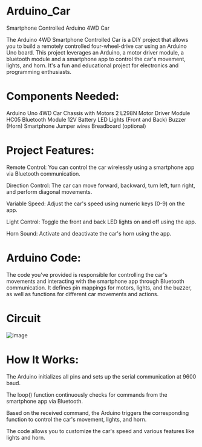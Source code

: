 # Arduino_Car
Smartphone Controlled Arduino 4WD Car

The Arduino 4WD Smartphone Controlled Car is a DIY project that allows you to build a remotely controlled four-wheel-drive car using an Arduino Uno board. This project leverages an Arduino, a motor driver module, a bluetooth module and a smartphone app to control the car's movement, lights, and horn. It's a fun and educational project for electronics and programming enthusiasts.

# Components Needed:

Arduino Uno
4WD Car Chassis with Motors
2 L298N Motor Driver Module
HC05 Bluetooth Module
12V Battery
LED Lights (Front and Back)
Buzzer (Horn)
Smartphone
Jumper wires
Breadboard (optional)

# Project Features:

Remote Control: You can control the car wirelessly using a smartphone app via Bluetooth communication.

Direction Control: The car can move forward, backward, turn left, turn right, and perform diagonal movements.

Variable Speed: Adjust the car's speed using numeric keys (0-9) on the app.

Light Control: Toggle the front and back LED lights on and off using the app.

Horn Sound: Activate and deactivate the car's horn using the app.


# Arduino Code:

The code you've provided is responsible for controlling the car's movements and interacting with the smartphone app through Bluetooth communication. It defines pin mappings for motors, lights, and the buzzer, as well as functions for different car movements and actions.

# Circuit

![image](https://github.com/ArunAK111/Arduino_Car/assets/117448626/3326245e-cf11-452c-ac11-cf9e77838889)


# How It Works:

The Arduino initializes all pins and sets up the serial communication at 9600 baud.

The loop() function continuously checks for commands from the smartphone app via Bluetooth.

Based on the received command, the Arduino triggers the corresponding function to control the car's movement, lights, and horn.

The code allows you to customize the car's speed and various features like lights and horn.
